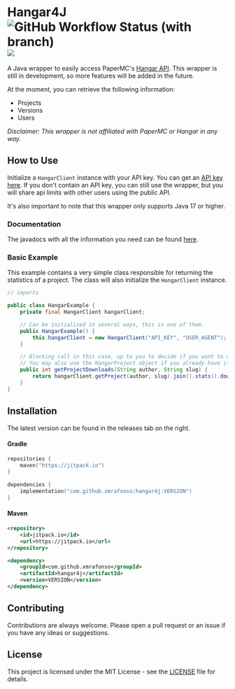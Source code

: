 # Hangar4J ![GitHub Workflow Status (with branch)](https://img.shields.io/github/actions/workflow/status/xMrAfonso/Hangar4J/gradle-test.yml?branch=main) [![](https://jitpack.io/v/xMrAfonso/Hangar4J.svg)](https://jitpack.io/#xMrAfonso/Hangar4J?style=for-the-badge)

A Java wrapper to easily access PaperMC's [Hangar API](https://hangar.papermc.io/api-docs).
This wrapper is still in development, so more features will be added in the future.

At the moment, you can retrieve the following information:
* Projects
* Versions
* Users

*Disclaimer: This wrapper is not affiliated with PaperMC or Hangar in any way.*
## How to Use
Initialize a ```HangarClient``` instance with your API key. You can get an [API key here](https://hangar.papermc.io/auth/settings/api-keys).
If you don't contain an API key, you can still use the wrapper, but you will share api limits with other users using the public API.

It's also important to note that this wrapper only supports Java 17 or higher.

### Documentation
The javadocs with all the information you need can be found [here](http://javadoc.jitpack.io/com/github/xmrafonso/hangar4j/63855dea54/javadoc/).

### Basic Example
This example contains a very simple class responsible for returning the statistics of a project.
The class will also initialize the ```HangarClient``` instance.

```java
// imports

public class HangarExample {
    private final HangarClient hangarClient;

    // Can be initialized in several ways, this is one of them.
    public HangarExample() {
        this.hangarClient = new HangarClient("API_KEY", "USER_AGENT");
    }

    // Blocking call in this case, up to you to decide if you want to use non-blocking or blocking.
    // You may also use the HangarProject object if you already have it in most methods.
    public int getProjectDownloads(String author, String slug) {
        return hangarClient.getProject(author, slug).join().stats().downloads();
    }
}
```    

## Installation

The latest version can be found in the releases tab on the right.
#### Gradle
```kt
repositories {
    maven("https://jitpack.io")
}
        
dependencies {
    implementation("com.github.xmrafonso:hangar4j:VERSION")
}
```

#### Maven
```xml
<repository>
    <id>jitpack.io</id>
    <url>https://jitpack.io</url>
</repository>
```  
```xml
<dependency>
    <groupId>com.github.xmrafonso</groupId>
    <artifactId>hangar4j</artifactId>
    <version>VERSION</version>
</dependency>
```

## Contributing

Contributions are always welcome. Please open a pull request or an issue if you have any ideas or suggestions.

## License

This project is licensed under the MIT License - see the [LICENSE](https://github.com/xMrAfonso/Hangar4J/blob/main/LICENSE) file for details.
